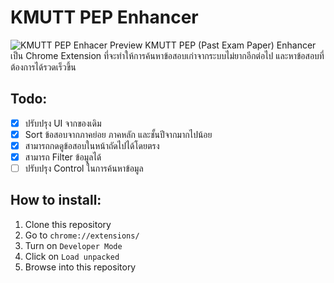 # KMUTT PEP Enhancer

![KMUTT PEP Enhacer Preview](https://raw.githubusercontent.com/rootEnginear/KMUTT-PEP-Enhancer/master/preview-v0.2.jpg)
KMUTT PEP (Past Exam Paper) Enhancer เป็น Chrome Extension ที่จะทำให้การค้นหาข้อสอบเก่าจากระบบไม่ยากอีกต่อไป และหาข้อสอบที่ต้องการได้รวดเร็วขึ้น

## Todo:

- [x] ปรับปรุง UI จากของเดิม
- [x] Sort ข้อสอบจากภาคย่อย ภาคหลัก และชั้นปีจากมากไปน้อย
- [x] สามารถกดดูข้อสอบในหน้าถัดไปได้โดยตรง
- [x] สามารถ Filter ข้อมูลได้
- [ ] ปรับปรุง Control ในการค้นหาข้อมูล

## How to install:

1. Clone this repository
1. Go to `chrome://extensions/`
1. Turn on `Developer Mode`
1. Click on `Load unpacked`
1. Browse into this repository
